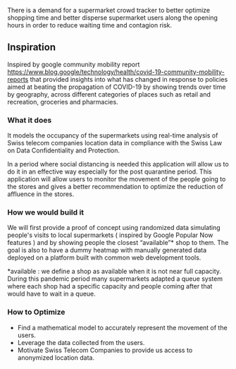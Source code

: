 There is a demand for a supermarket crowd tracker to better optimize shopping time and better disperse supermarket users along the opening hours in order to reduce waiting time and contagion risk.

## Inspiration

Inspired by google community mobility report https://www.blog.google/technology/health/covid-19-community-mobility-reports that provided insights into what has changed in response to policies aimed at beating the propagation of COVID-19 by showing trends over time by geography, across different categories of places such as retail and recreation, groceries and pharmacies.
### What it does
It models the occupancy of the supermarkets using real-time analysis of Swiss telecom companies location data in compliance with the Swiss Law on Data Confidentiality and Protection.

In a period where social distancing is needed this application will allow us to do it in an effective way especially for the post quarantine period. 
This application will allow users to monitor the movement of the people going to the stores and gives a better recommendation to optimize the reduction of affluence in the stores.
### How we would build it
We will first provide a proof of concept using randomized data simulating people's visits to local supermarkets ( inspired by Google Popular Now features ) and by showing people the closest “available”* shop to them.
The goal is also to have a dummy heatmap with manually generated data deployed on a platform built with common web development tools. 

*available : we define a shop as available when it is not near full capacity. During this pandemic period many supermarkets adapted a queue system where each shop had a specific capacity and people coming after that would have to wait in a queue.

### How to Optimize 
- Find a mathematical model to accurately represent the movement of the users. 
- Leverage the data collected from the users.
- Motivate Swiss Telecom Companies to provide us access to anonymized location data.
